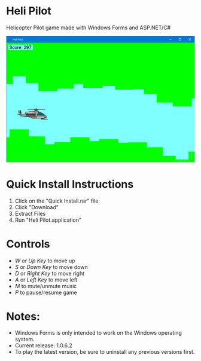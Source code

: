 # Heli Pilot
Helicopter Pilot game made with Windows Forms and ASP.NET/C#
 
<img src="/Heli Pilot/Resources/Demo.png">

# Quick Install Instructions

1. Click on the "Quick Install.rar" file
2. Click "Download"
3. Extract Files
4. Run "Heli Pilot.application"

# Controls
- _W_ or _Up Key_ to move up
- _S_ or _Down Key_ to move down
- _D_ or _Right Key_ to move right
- _A_ or _Left Key_ to move left
- _M_ to mute/unmute music
- _P_ to pause/resume game

# Notes:
- Windows Forms is only intended to work on the Windows operating system.
- Current release: 1.0.6.2
- To play the latest version, be sure to uninstall any previous versions first.